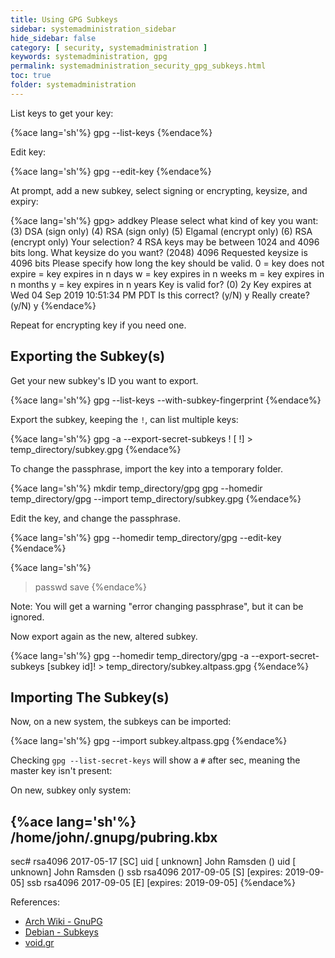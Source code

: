 ```yaml
---
title: Using GPG Subkeys
sidebar: systemadministration_sidebar
hide_sidebar: false
category: [ security, systemadministration ]
keywords: systemadministration, gpg
permalink: systemadministration_security_gpg_subkeys.html
toc: true
folder: systemadministration
---
```


List keys to get your key:

{%ace lang='sh'%}
gpg --list-keys
{%endace%}

Edit key:

{%ace lang='sh'%}
gpg --edit-key <KEY ID>
{%endace%}

At prompt, add a new subkey, select signing or encrypting, keysize, and expiry:

{%ace lang='sh'%}
gpg> addkey
Please select what kind of key you want:
   (3) DSA (sign only)
   (4) RSA (sign only)
   (5) Elgamal (encrypt only)
   (6) RSA (encrypt only)
Your selection? 4
RSA keys may be between 1024 and 4096 bits long.
What keysize do you want? (2048) 4096
Requested keysize is 4096 bits
Please specify how long the key should be valid.
         0 = key does not expire
      <n>  = key expires in n days
      <n>w = key expires in n weeks
      <n>m = key expires in n months
      <n>y = key expires in n years
Key is valid for? (0) 2y
Key expires at Wed 04 Sep 2019 10:51:34 PM PDT
Is this correct? (y/N) y
Really create? (y/N) y
{%endace%}

Repeat for encrypting key if you need one.

## Exporting the Subkey(s)

Get your new subkey's ID you want to export.

{%ace lang='sh'%}
gpg --list-keys --with-subkey-fingerprint <KEY ID>
{%endace%}

Export the subkey, keeping the ```!```, can list multiple keys:

{%ace lang='sh'%}
gpg -a --export-secret-subkeys <subkey id>! [ <subkey id2>!] > temp_directory/subkey.gpg
{%endace%}

To change the passphrase, import the key into a temporary folder.

{%ace lang='sh'%}
mkdir temp_directory/gpg
gpg --homedir temp_directory/gpg --import temp_directory/subkey.gpg
{%endace%}

Edit the key, and change the passphrase.

{%ace lang='sh'%}
gpg --homedir temp_directory/gpg --edit-key <user-id>
{%endace%}

{%ace lang='sh'%}
> passwd
> save
{%endace%}

Note: You will get a warning "error changing passphrase", but it can be ignored.

Now export again as the new, altered subkey.

{%ace lang='sh'%}
gpg --homedir temp_directory/gpg -a --export-secret-subkeys [subkey id]! > temp_directory/subkey.altpass.gpg
{%endace%}

## Importing The Subkey(s)

Now, on a new system, the subkeys can be imported:

{%ace lang='sh'%}
gpg --import subkey.altpass.gpg
{%endace%}

Checking ```gpg --list-secret-keys``` will show a ```#``` after sec, meaning the master key isn't present:

On new, subkey only system:

{%ace lang='sh'%}
/home/john/.gnupg/pubring.kbx
-----------------------------
sec#  rsa4096 2017-05-17 [SC]
      <KEY ID>
uid           [ unknown] John Ramsden (<comment>) <email>
uid           [ unknown] John Ramsden (<comment>) <email>
ssb   rsa4096 2017-09-05 [S] [expires: 2019-09-05]
ssb   rsa4096 2017-09-05 [E] [expires: 2019-09-05]
{%endace%}

References:
*   [Arch Wiki - GnuPG](https://wiki.archlinux.org/index.php/GnuPG#Edit_your_key)
*   [Debian - Subkeys](https://wiki.debian.org/Subkeys)
*   [void.gr](https://www.void.gr/kargig/blog/2013/12/02/creating-a-new-gpg-key-with-subkeys/)
